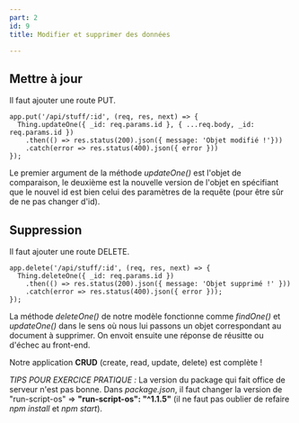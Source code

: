 ```yaml
---
part: 2
id: 9
title: Modifier et supprimer des données

---
```

## Mettre à jour

Il faut ajouter une route PUT.

    app.put('/api/stuff/:id', (req, res, next) => {
      Thing.updateOne({ _id: req.params.id }, { ...req.body, _id: req.params.id })
        .then(() => res.status(200).json({ message: 'Objet modifié !'}))
        .catch(error => res.status(400).json({ error }))
    });

Le premier argument de la méthode _updateOne()_ est l'objet de comparaison, le deuxième est la nouvelle version de l'objet en spécifiant que le nouvel id est bien celui des paramètres de la requête (pour être sûr de ne pas changer d'id).

## Suppression

Il faut ajouter une route DELETE.

    app.delete('/api/stuff/:id', (req, res, next) => {
      Thing.deleteOne({ _id: req.params.id })
        .then(() => res.status(200).json({ message: 'Objet supprimé !' }))
        .catch(error => res.status(400).json({ error }));
    });

La méthode _deleteOne()_ de notre modèle fonctionne comme _findOne()_ et _updateOne()_ dans le sens où nous lui passons un objet correspondant au document à supprimer. On envoit ensuite une réponse de réusitte ou d'échec au front-end.

Notre application **CRUD** (create, read, update, delete) est complète !

_TIPS POUR EXERCICE PRATIQUE :_ La version du package qui fait office de serveur n'est pas bonne. Dans _package.json_, il faut changer la version de "run-script-os" => **"run-script-os": "^1.1.5"** (il ne faut pas oublier de refaire _npm install_ et _npm start_).